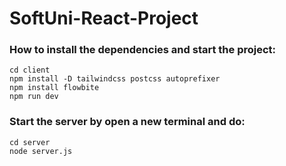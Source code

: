 # SoftUni-React-Project

### How to install the dependencies and start the project:
```
cd client
npm install -D tailwindcss postcss autoprefixer
npm install flowbite
npm run dev
```


### Start the server by open a new terminal and do:
```
cd server
node server.js
```